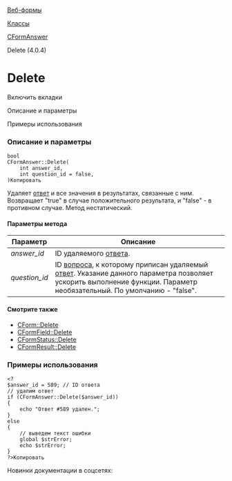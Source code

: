 [Веб-формы](/api_help/form/index.php)

[Классы](/api_help/form/classes/index.php)

[CFormAnswer](/api_help/form/classes/cformanswer/index.php)

Delete (4.0.4)

Delete
======

Включить вкладки

Описание и параметры

Примеры использования

### Описание и параметры

```
bool
CFormAnswer::Delete(
	int answer_id,
	int question_id = false,
)Копировать
```

Удаляет [ответ](/api_help/form/terms.php#answer) и все значения в результатах, связанные с ним. Возвращает "true" в случае положительного результата, и "false" - в противном случае. Метод нестатический.

#### Параметры метода

| Параметр | Описание |
| --- | --- |
| *answer\_id* | ID удаляемого [ответа](/api_help/form/terms.php#answer). |
| *question\_id* | ID [вопроса](/api_help/form/terms.php#question), к которому приписан удаляемый [ответ](/api_help/form/terms.php#answer). Указание данного параметра позволяет ускорить выполнение функции.  Параметр необязательный. По умолчанию - "false". |

#### Смотрите также

* [CForm::Delete](/api_help/form/classes/cform/delete.php)
* [CFormField::Delete](/api_help/form/classes/cformfield/delete.php)
* [CFormStatus::Delete](/api_help/form/classes/cformstatus/delete.php)
* [CFormResult::Delete](/api_help/form/classes/cformresult/delete.php)

### Примеры использования

```
<?
$answer_id = 589; // ID ответа
// удалим ответ
if (CFormAnswer::Delete($answer_id))
{
	echo "Ответ #589 удален.";
}
else
{
	// выведем текст ошибки
	global $strError;
	echo $strError;
}
?>Копировать
```

Новинки документации в соцсетях: